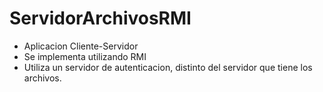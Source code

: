 ServidorArchivosRMI
===================

- Aplicacion Cliente-Servidor
- Se implementa utilizando RMI
- Utiliza un servidor de autenticacion, distinto del servidor que tiene los archivos.
